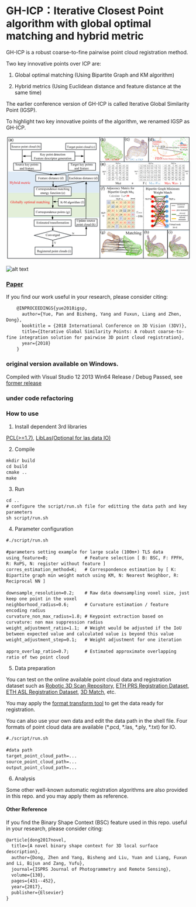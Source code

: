 # GH-ICP：Iterative Closest Point algorithm with global optimal matching and hybrid metric 
GH-ICP is a robust coarse-to-fine pairwise point cloud registration method. 

Two key innovative points over ICP are: 

1. Global optimal matching (Using Bipartite Graph and KM algorithm)

2. Hybrid metrics (Using Euclidean distance and feature distance at the same time)

The earlier conference version of GH-ICP is called Iterative Global Similarity Point (IGSP).

To highlight two key innovative points of the algorithm, we renamed IGSP as GH-ICP.

 ![alt text](img/GH-ICPworkflow.jpg)
 
 ![alt text](img/showresult2.jpg)
 
### [Paper](https://ieeexplore.ieee.org/abstract/document/8490968) 

If you find our work useful in your research, please consider citing:
        
        @INPROCEEDINGS{yue2018igsp,    
          author={Yue, Pan and Bisheng, Yang and Fuxun, Liang and Zhen, Dong},
          booktitle = {2018 International Conference on 3D Vision (3DV)},
          title={Iterative Global Similarity Points: A robust coarse-to-fine integration solution for pairwise 3D point cloud registration},
          year={2018}
        }

### original version available on Windows.
Compiled with Visual Studio 12 2013 Win64 Release / Debug Passed, see [former release](https://github.com/YuePanEdward/GH-ICP/releases)


### under code refactoring

### How to use 


1. Install dependent 3rd libraries 

[PCL(>=1.7)](https://github.com/PointCloudLibrary/pcl), [LibLas(Optional for las data IO)](https://github.com/libLAS/libLAS)


2. Compile
```
mkdir build
cd build
cmake ..
make 
```

3. Run
```
cd ..
# configure the script/run.sh file for editting the data path and key parameters
sh script/run.sh
```

4. Parameter configuration 

```
#./script/run.sh

#parameters setting example for large scale (100m+) TLS data
using_feature=B;              # Feature selection [ B: BSC, F: FPFH, R: RoPS, N: register without feature ]
corres_estimation_method=K;   # Correspondence estimation by [ K: Bipartite graph min weight match using KM, N: Nearest Neighbor, R: Reciprocal NN ]

downsample_resolution=0.2;    # Raw data downsampling voxel size, just keep one point in the voxel  
neighborhood_radius=0.6;      # Curvature estimation / feature encoding radius
curvature_non_max_radius=1.8; # Keypoint extraction based on curvature: non max suppression radius 
weight_adjustment_ratio=1.1;  # Weight would be adjusted if the IoU between expected value and calculated value is beyond this value
weight_adjustment_step=0.1;   # Weight adjustment for one iteration

appro_overlap_ratio=0.7;      # Estimated approximate overlapping ratio of two point cloud 
```

5. Data preparation

You can test on the online available point cloud data and registration dataset such as [Robotic 3D Scan Repository](http://kos.informatik.uni-osnabrueck.de/3Dscans/), [ETH PRS Registration Dataset](https://prs.igp.ethz.ch/research/completed_projects/automatic_registration_of_point_clouds.html), [ETH ASL Registration Dataset](https://projects.asl.ethz.ch/datasets/doku.php?id=laserregistration:laserregistration), [3D Match](http://3dmatch.cs.princeton.edu/), etc. 

You may apply the [format transform tool](https://github.com/YuePanEdward/Pointcloud_Format_Transformer) to get the data ready for registration.

You can also use your own data and edit the data path in the shell file. Four formats of point cloud data are available (*.pcd, *.las, *.ply, *.txt) for IO.

```
#./script/run.sh

#data path
target_point_cloud_path=...
source_point_cloud_path=...
output_point_cloud_path=...

```

6. Analysis

Some other well-known automatic registration algorithms are also provided in this repo. and you may apply them as reference.


#### Other Reference

If you find the Binary Shape Context (BSC) feature used in this repo. useful in your research, please consider citing:

```
@article{dong2017novel,
  title={A novel binary shape context for 3D local surface description},
  author={Dong, Zhen and Yang, Bisheng and Liu, Yuan and Liang, Fuxun and Li, Bijun and Zang, Yufu},
  journal={ISPRS Journal of Photogrammetry and Remote Sensing},
  volume={130},
  pages={431--452},
  year={2017},
  publisher={Elsevier}
}
```

